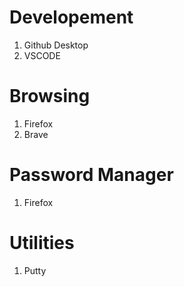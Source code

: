 # Developement

1. Github Desktop
2. VSCODE


# Browsing

1. Firefox
2. Brave


# Password Manager 

1. Firefox


# Utilities

1. Putty
